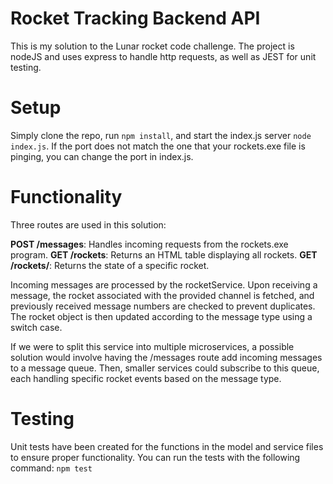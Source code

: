 # Rocket Tracking Backend API

This is my solution to the Lunar rocket code challenge. The project is nodeJS and uses express to handle http requests, as well as JEST for unit testing.

# Setup

Simply clone the repo, run `npm install`, and start the index.js server `node index.js`. If the port does not match the one that your rockets.exe file is pinging, you can change the port in index.js.

# Functionality

Three routes are used in this solution:

**POST /messages**: Handles incoming requests from the rockets.exe program.
**GET /rockets**: Returns an HTML table displaying all rockets.
**GET /rockets/**: Returns the state of a specific rocket.

Incoming messages are processed by the rocketService. Upon receiving a message, the rocket associated with the provided channel is fetched, and previously received message numbers are checked to prevent duplicates. The rocket object is then updated according to the message type using a switch case.

If we were to split this service into multiple microservices, a possible solution would involve having the /messages route add incoming messages to a message queue. Then, smaller services could subscribe to this queue, each handling specific rocket events based on the message type.

# Testing

Unit tests have been created for the functions in the model and service files to ensure proper functionality. You can run the tests with the following command: `npm test`
